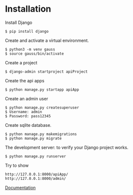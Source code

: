 # Installation

Install Django
```shell
$ pip install django
```

Create and activate a virtual environment.
```shell
$ python3 -m venv gauss
$ source gauss/bin/activate
```

Create a project
```shell
$ django-admin startproject apiProject
```

Create the api apps
```shell
$ python manage.py startapp apiApp
```

Create an admin user
```shell
$ python manage.py createsuperuser
$ Username: admin
$ Password: pass12345
```

Create sqlite database.
```shell
$ python manage.py makemigrations
$ python manage.py migrate

```

The development server: to verify your Django project works.
```shell
$ python manage.py runserver

```
Try to show
```shell
http://127.0.0.1:8000/apiApp/
http://127.0.0.1:8000/admin/
```

[Documentation](https://docs.djangoproject.com/en/1.11/intro/tutorial01/)
